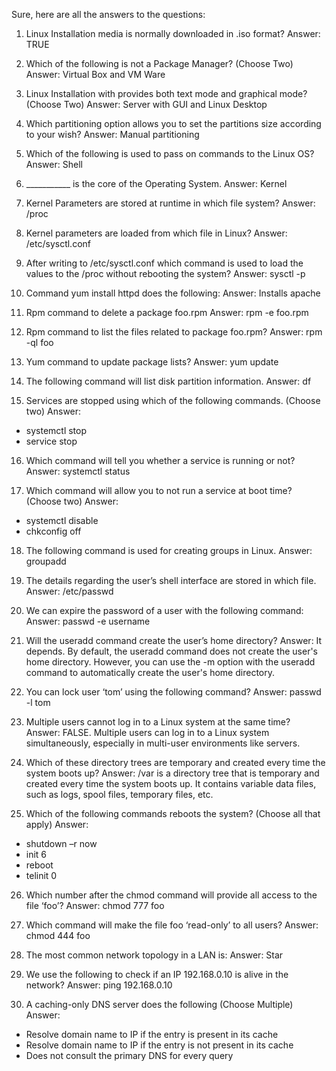 Sure, here are all the answers to the questions:

1. Linux Installation media is normally downloaded in .iso format? Answer: TRUE
    
2. Which of the following is not a Package Manager? (Choose Two) Answer: Virtual Box and VM Ware

3. Linux Installation with provides both text mode and graphical mode? (Choose Two) Answer: Server with GUI and Linux Desktop

4. Which partitioning option allows you to set the partitions size according to your wish? Answer: Manual partitioning
    
5. Which of the following is used to pass on commands to the Linux OS? Answer: Shell
    
6. ___________ is the core of the Operating System. Answer: Kernel
    
7. Kernel Parameters are stored at runtime in which file system? Answer: /proc
    
8. Kernel parameters are loaded from which file in Linux? Answer: /etc/sysctl.conf
    
9. After writing to /etc/sysctl.conf which command is used to load the values to the /proc without rebooting the system? Answer: sysctl -p
    
10. Command yum install httpd does the following: Answer: Installs apache
    
11. Rpm command to delete a package foo.rpm Answer: rpm -e foo.rpm
    
12. Rpm command to list the files related to package foo.rpm? Answer: rpm -ql foo
    
13. Yum command to update package lists? Answer: yum update
    
14. The following command will list disk partition information. Answer: df
    
15. Services are stopped using which of the following commands. (Choose two) Answer:
    

- systemctl <servicename> stop
- service <servicename> stop

16. Which command will tell you whether a service is running or not? Answer: systemctl status
    
17. Which command will allow you to not run a service at boot time? (Choose two) Answer:
    

- systemctl disable
- chkconfig off

18. The following command is used for creating groups in Linux. Answer: groupadd
    
19. The details regarding the user’s shell interface are stored in which file. Answer: /etc/passwd
    
20. We can expire the password of a user with the following command: Answer: passwd -e username
    
21. Will the useradd command create the user’s home directory? Answer: It depends. By default, the useradd command does not create the user's home directory. However, you can use the -m option with the useradd command to automatically create the user's home directory.
    
22. You can lock user ‘tom’ using the following command? Answer: passwd -l tom
    
23. Multiple users cannot log in to a Linux system at the same time? Answer: FALSE. Multiple users can log in to a Linux system simultaneously, especially in multi-user environments like servers.
    
24. Which of these directory trees are temporary and created every time the system boots up? Answer: /var is a directory tree that is temporary and created every time the system boots up. It contains variable data files, such as logs, spool files, temporary files, etc.
    
25. Which of the following commands reboots the system? (Choose all that apply) Answer:
    

- shutdown –r now
- init 6
- reboot
- telinit 0

26. Which number after the chmod command will provide all access to the file ‘foo’? Answer: chmod 777 foo
    
27. Which command will make the file foo ‘read-only’ to all users? Answer: chmod 444 foo
    
28. The most common network topology in a LAN is: Answer: Star
    
29. We use the following to check if an IP 192.168.0.10 is alive in the network? Answer: ping 192.168.0.10
    
30. A caching-only DNS server does the following (Choose Multiple) Answer:
    

- Resolve domain name to IP if the entry is present in its cache
- Resolve domain name to IP if the entry is not present in its cache
- Does not consult the primary DNS for every query
